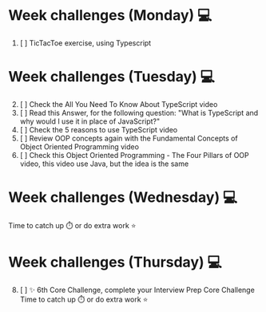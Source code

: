 # Week challenges (Monday) 💻
1. [ ] TicTacToe exercise, using Typescript
# Week challenges (Tuesday) 💻
2. [ ] Check the All You Need To Know About TypeScript video
3. [ ] Read this Answer, for the following question: "What is TypeScript and why would I use it in place of JavaScript?"
4. [ ] Check the 5 reasons to use TypeScript video
5. [ ] Review OOP concepts again with the Fundamental Concepts of Object Oriented Programming video
6. [ ] Check this Object Oriented Programming - The Four Pillars of OOP video, this video use Java, but the idea is the same
# Week challenges (Wednesday) 💻
Time to catch up ⏱️ or do extra work ⭐
# Week challenges (Thursday) 💻
8. [ ] ✨ 6th Core Challenge, complete your Interview Prep Core Challenge
Time to catch up ⏱️ or do extra work ⭐
